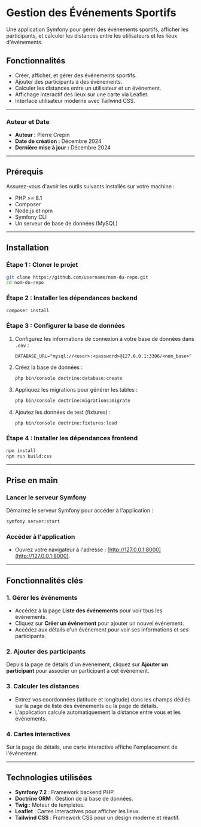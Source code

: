 # Gestion des Événements Sportifs

Une application Symfony pour gérer des événements sportifs, afficher les participants, et calculer les distances entre les utilisateurs et les lieux d'événements.

## Fonctionnalités

- Créer, afficher, et gérer des événements sportifs.
- Ajouter des participants à des événements.
- Calculer les distances entre un utilisateur et un événement.
- Affichage interactif des lieux sur une carte via Leaflet.
- Interface utilisateur moderne avec Tailwind CSS.

---

### Auteur et Date

- **Auteur :** Pierre Crepin  
- **Date de création :** Décembre 2024  
- **Dernière mise à jour :** Décembre 2024

---

## Prérequis

Assurez-vous d'avoir les outils suivants installés sur votre machine :

- PHP >= 8.1
- Composer
- Node.js et npm
- Symfony CLI
- Un serveur de base de données (MySQL)

---

## Installation

### Étape 1 : Cloner le projet

```bash
git clone https://github.com/username/nom-du-repo.git
cd nom-du-repo
```

### Étape 2 : Installer les dépendances backend

```bash
composer install
```

### Étape 3 : Configurer la base de données

1. Configurez les informations de connexion à votre base de données dans `.env` :

   ```env
   DATABASE_URL="mysql://<user>:<password>@127.0.0.1:3306/<nom_base>"
   ```

2. Créez la base de données :

   ```bash
   php bin/console doctrine:database:create
   ```

3. Appliquez les migrations pour générer les tables :

   ```bash
   php bin/console doctrine:migrations:migrate
   ```

4. Ajoutez les données de test (fixtures) :

   ```bash
   php bin/console doctrine:fixtures:load
   ```

### Étape 4 : Installer les dépendances frontend

```bash
npm install
npm run build:css
```

---

## Prise en main

### Lancer le serveur Symfony

Démarrez le serveur Symfony pour accéder à l'application :

```bash
symfony server:start
```

### Accéder à l'application

- Ouvrez votre navigateur à l'adresse : [http://127.0.0.1:8000](http://127.0.0.1:8000).

---

## Fonctionnalités clés

### 1. Gérer les événements

- Accédez à la page **Liste des événements** pour voir tous les événements.
- Cliquez sur **Créer un événement** pour ajouter un nouvel événement.
- Accédez aux détails d'un événement pour voir ses informations et ses participants.

### 2. Ajouter des participants

Depuis la page de détails d'un événement, cliquez sur **Ajouter un participant** pour associer un participant à cet événement.

### 3. Calculer les distances

- Entrez vos coordonnées (latitude et longitude) dans les champs dédiés sur la page de liste des événements ou la page de détails.
- L'application calcule automatiquement la distance entre vous et les événements.

### 4. Cartes interactives

Sur la page de détails, une carte interactive affiche l'emplacement de l'événement.

---

## Technologies utilisées

- **Symfony 7.2** : Framework backend PHP.
- **Doctrine ORM** : Gestion de la base de données.
- **Twig** : Moteur de templates.
- **Leaflet** : Cartes interactives pour afficher les lieux.
- **Tailwind CSS** : Framework CSS pour un design moderne et réactif.